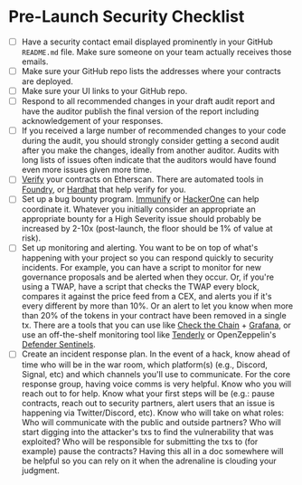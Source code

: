 # Pre-Launch Security Checklist

- [ ]  Have a security contact email displayed prominently in your GitHub `README.md` file. Make sure someone on your team actually receives those emails.
- [ ]  Make sure your GitHub repo lists the addresses where your contracts are deployed.
- [ ]  Make sure your UI links to your GitHub repo.
- [ ]  Respond to all recommended changes in your draft audit report and have the auditor publish the final version of the report including acknowledgement of your responses.
- [ ]  If you received a large number of recommended changes to your code during the audit, you should strongly consider getting a second audit after you make the changes, ideally from another auditor. Audits with long lists of issues often indicate that the auditors would have found even more issues given more time.
- [ ]  [Verify](https://etherscan.io/verifyContract) your contracts on Etherscan. There are automated tools in [Foundry](https://book.getfoundry.sh/forge/deploying.html?highlight=verify#verifying), or [Hardhat](https://hardhat.org/plugins/nomiclabs-hardhat-etherscan.html) that help verify for you.
- [ ]  Set up a bug bounty program. [Immunify](https://immunefi.com/) or [HackerOne](https://www.hackerone.com/) can help coordinate it. Whatever you initially consider an appropriate an appropriate bounty for a High Severity issue should probably be increased by 2-10x (post-launch, the floor should be 1% of value at risk).
- [ ]  Set up monitoring and alerting. You want to be on top of what's happening with your project so you can respond quickly to security incidents. For example, you can have a script to monitor for new governance proposals and be alerted when they occur. Or, if you're using a TWAP, have a script that checks the TWAP every block, compares it against the price feed from a CEX, and alerts you if it's every different by more than 10%. Or an alert to let you know when more than 20% of the tokens in your contract have been removed in a single tx. There are a tools that you can use like [Check the Chain](https://github.com/fei-protocol/checkthechain) + [Grafana](https://grafana.com/), or use an off-the-shelf monitoring tool like [Tenderly](https://tenderly.co/alerting) or OpenZeppelin's [Defender Sentinels](https://www.openzeppelin.com/defender).
- [ ]  Create an incident response plan. In the event of a hack, know ahead of time who will be in the war room, which platform(s) (e.g., Discord, Signal, etc) and which channels you'll use to communicate. For the core response group, having voice comms is very helpful. Know who you will reach out to for help. Know what your first steps will be (e.g.: pause contracts, reach out to security partners, alert users that an issue is happening via Twitter/Discord, etc). Know who will take on what roles: Who will communicate with the public and outside partners? Who will start digging into the attacker's txs to find the vulnerability that was exploited? Who will be responsible for submitting the txs to (for example) pause the contracts? Having this all in a doc somewhere will be helpful so you can rely on it when the adrenaline is clouding your judgment.
